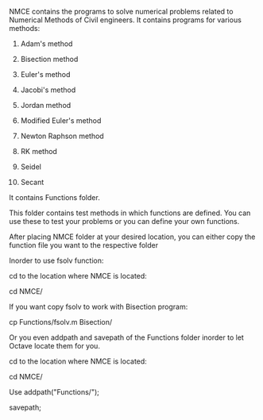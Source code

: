 NMCE contains the programs to solve numerical problems related to Numerical Methods of Civil engineers.
It contains programs for various methods:

1.  Adam's method

2.  Bisection method

3.  Euler's method

4.  Jacobi's method

5.  Jordan method 

6.  Modified Euler's method

7.  Newton Raphson method

8.  RK method

9.  Seidel

10. Secant

It contains Functions folder.

This folder contains test methods in which functions are defined. You can use these to test your problems or you can define your own functions.

After placing NMCE folder at your desired location, you can either copy the function file you want to the respective folder

Inorder to use fsolv function:

cd to the location where NMCE is located:

cd NMCE/

If you want copy fsolv to work with Bisection program:

cp Functions/fsolv.m Bisection/

Or you even addpath and savepath of the Functions folder inorder to let Octave locate them for you.

cd to the location where NMCE is located:

cd NMCE/

Use addpath("Functions/");

savepath;



